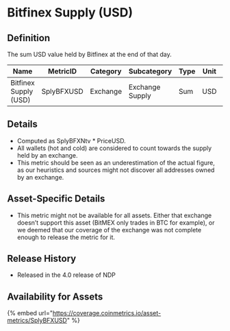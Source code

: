 # Bitfinex Supply (USD)

## Definition

The sum USD value held by Bitfinex at the end of that day.

| Name                  | MetricID   | Category | Subcategory     | Type | Unit | Interval |
| --------------------- | ---------- | -------- | --------------- | ---- | ---- | -------- |
| Bitfinex Supply (USD) | SplyBFXUSD | Exchange | Exchange Supply | Sum  | USD  | 1 day    |

## Details

* Computed as SplyBFXNtv \* PriceUSD.
* All wallets (hot and cold) are considered to count towards the supply held by an exchange.
* This metric should be seen as an underestimation of the actual figure, as our heuristics and sources might not discover all addresses owned by an exchange.

## Asset-Specific Details

* This metric might not be available for all assets. Either that exchange doesn’t support this asset (BitMEX only trades in BTC for example), or we deemed that our coverage of the exchange was not complete enough to release the metric for it.

## Release History

* Released in the 4.0 release of NDP

## Availability for Assets

{% embed url="https://coverage.coinmetrics.io/asset-metrics/SplyBFXUSD" %}
